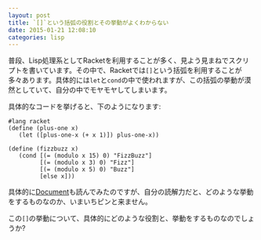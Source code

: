 ```yaml
---
layout: post
title: `[]`という括弧の役割とその挙動がよくわからない
date: 2015-01-21 12:08:10
categories: lisp
---
```

<!-- {% raw %} -->
<p>普段、Lisp処理系としてRacketを利用することが多く、見よう見まねでスクリプトを書いています。その中で、Racketでは<code>[]</code>という括弧を利用することが多々あります。具体的には<code>let</code>と<code>cond</code>の中で使われますが、この括弧の挙動が漠然としていて、自分の中でモヤモヤしてしまいます。</p>

<p>具体的なコードを挙げると、下のようになります:</p>

<pre><code>#lang racket
(define (plus-one x)
   (let ([plus-one-x (+ x 1)]) plus-one-x))

(define (fizzbuzz x)
   (cond [(= (modulo x 15) 0) "FizzBuzz"]
         [(= (modulo x 3) 0) "Fizz"]
         [(= (modulo x 5) 0) "Buzz"]
         [else x]))
</code></pre>

<p>具体的に<a href="http://docs.racket-lang.org/reference/eval-model.html#%28part._.Tail_.Position%29" rel="nofollow">Document</a>も読んでみたのですが、自分の読解力だと、どのような挙動をするものなのか、いまいちピンと来ません。</p>

<p>この<code>[]</code>の挙動について、具体的にどのような役割と、挙動をするものなのでしょうか?</p>
<!-- {% endraw %} -->
